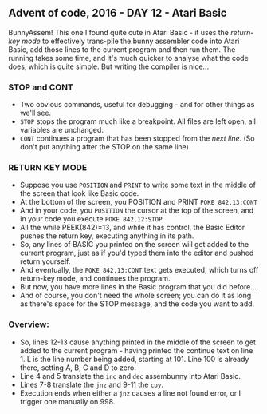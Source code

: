 ## Advent of code, 2016 - DAY 12 - Atari Basic

BunnyAssem! This one I found quite cute in Atari Basic - it uses the *return-key mode* to effectively
trans-pile the bunny assembler code into Atari Basic, add those lines to the current program and then
run them. The running takes some time, and it's much quicker to analyse what the code does, which is
quite simple. But writing the compiler is nice...

### STOP and CONT

* Two obvious commands, useful for debugging - and for other things as we'll see.
* ```STOP``` stops the program much like a breakpoint. All files are left open, all variables are unchanged.
* ```CONT``` continues a program that has been stopped from the *next line*. (So don't put anything after the STOP on the same line)

### RETURN KEY MODE
* Suppose you use ```POSITION``` and ```PRINT``` to write some text in the middle of the screen that look like Basic code.
* At the bottom of the screen, you POSITION and PRINT ```POKE 842,13:CONT```
* And in your code, you ```POSITION``` the cursor at the top of the screen, and in your code you execute ```POKE 842,12:STOP```
* All the while PEEK(842)=13, and while it has control, the Basic Editor pushes the return key, executing anything in its path.
* So, any lines of BASIC you printed on the screen will get added to the current program, just as if you'd typed them into the editor and pushed return yourself.
* And eventually, the ```POKE 842,13:CONT``` text gets executed, which turns off return-key mode, and continues the program.
* But now, you have more lines in the Basic program that you did before....
* And of course, you don't need the whole screen; you can do it as long as there's space for the STOP message, and the code you want to add.

### Overview:

* So, lines 12-13 cause anything printed in the middle of the screen to get added to the current program - having printed
the continue text on line 1. L is the line number being added, starting at 101. Line 100 is already there, setting A, B, C and D to zero.
* Line 4 and 5 translate the ```inc``` and ```dec``` assembunny into Atari Basic.
* Lines 7-8 translate the ```jnz``` and 9-11 the ```cpy```.
* Execution ends when either a ```jnz``` causes a line not found error, or I trigger one manually on 998.

